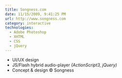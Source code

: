 ```yaml
---
title: Songness.com
date: 11/15/2009, 9:41:25 PM
url: http://www.songness.com
category: interactive
technologies:
  - Adobe Photoshop
  - XHTML
  - CSS
  - jQuery
---
```


- UI/UX design
- JS/Flash hybrid audio-player _(ActionScript3, jQuery)_
- Concept & design © Songness
